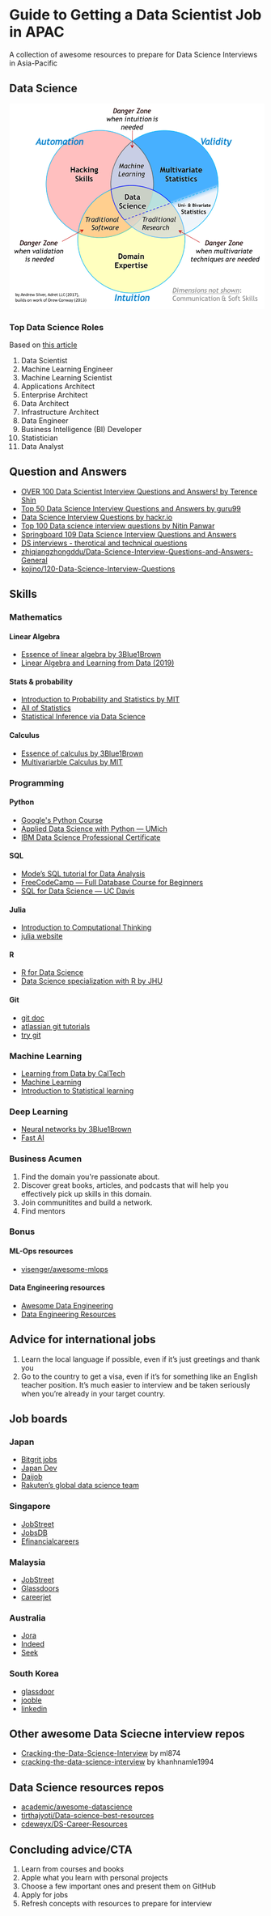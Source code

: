 # Guide to Getting a Data Scientist Job in APAC
A collection of awesome resources to prepare for Data Science Interviews in Asia-Pacific

## Data Science
![venn_diagram](venn_diagram.png)

### Top Data Science Roles

Based on [this article](https://www.northeastern.edu/graduate/blog/data-science-careers-shaping-our-future/)

1. Data Scientist
2. Machine Learning Engineer
3. Machine Learning Scientist
4. Applications Architect
5. Enterprise Architect
6. Data Architect
7. Infrastructure Architect
8. Data Engineer
9. Business Intelligence (BI) Developer
10. Statistician
11. Data Analyst


## Question and Answers
* [OVER 100 Data Scientist Interview Questions and Answers! by Terence Shin](https://towardsdatascience.com/over-100-data-scientist-interview-questions-and-answers-c5a66186769a)
* [Top 50 Data Science Interview Questions and Answers by guru99](https://www.guru99.com/data-science-interview-questions.html)
* [Data Science Interview Questions by hackr.io](https://hackr.io/blog/data-science-interview-questions)
* [Top 100 Data science interview questions by Nitin Panwar](https://nitin-panwar.github.io/Top-100-Data-science-interview-questions/?utm_campaign=News&utm_medium=Community&utm_source=DataCamp.com)
* [Springboard 109 Data Science Interview Questions and Answers
](https://www.springboard.com/blog/data-science-interview-questions/)
* [DS interviews - therotical and technical questions](https://ds-interviews.org/)
* [zhiqiangzhongddu/Data-Science-Interview-Questions-and-Answers-General](https://github.com/zhiqiangzhongddu/Data-Science-Interview-Questions-and-Answers-General-)
* [kojino/120-Data-Science-Interview-Questions](https://github.com/kojino/120-Data-Science-Interview-Questions)

## Skills

### Mathematics

#### Linear Algebra

* [Essence of linear algebra by 3Blue1Brown](https://www.youtube.com/playlist?list=PLZHQObOWTQDPD3MizzM2xVFitgF8hE_ab)
* [Linear Algebra and Learning from Data (2019)](https://math.mit.edu/~gs/learningfromdata/)

#### Stats & probability

* [Introduction to Probability and Statistics by MIT](https://ocw.mit.edu/courses/mathematics/18-05-introduction-to-probability-and-statistics-spring-2014/)
* [All of Statistics](http://www.stat.cmu.edu/~larry/all-of-statistics/)
* [Statistical Inference via Data Science](https://moderndive.com/)

#### Calculus

* [Essence of calculus by 3Blue1Brown](https://www.youtube.com/playlist?list=PLZHQObOWTQDMsr9K-rj53DwVRMYO3t5Yr)
* [Multivariarble Calculus by MIT](https://ocw.mit.edu/courses/mathematics/18-02sc-multivariable-calculus-fall-2010/)

### Programming

#### Python

* [Google's Python Course](https://developers.google.com/edu/python/)
* [Applied Data Science with Python — UMich](https://online.umich.edu/series/applied-data-science-with-python/)
* [IBM Data Science Professional Certificate](https://www.coursera.org/professional-certificates/ibm-data-science)

#### SQL

* [Mode’s SQL tutorial for Data Analysis](https://mode.com/sql-tutorial/introduction-to-sql/)
* [FreeCodeCamp — Full Database Course for Beginners](https://www.youtube.com/watch?v=HXV3zeQKqGY)
* [SQL for Data Science — UC Davis](https://www.coursera.org/learn/sql-for-data-science?)

#### Julia

* [Introduction to Computational Thinking](https://computationalthinking.mit.edu/Spring21/)
* [julia website](https://julialang.org/)

#### R

* [R for Data Science](https://r4ds.had.co.nz/)
* [Data Science specialization with R by JHU](https://www.coursera.org/specializations/jhu-data-science)

#### Git

* [git doc](https://git-scm.com/docs/gittutorial)
* [atlassian git tutorials](https://www.atlassian.com/git/tutorials)
* [try git](https://try.github.io/)


### Machine Learning

* [Learning from Data by CalTech](http://work.caltech.edu/telecourse)
* [Machine Learning](https://www.coursera.org/learn/machine-learning#instructors)
* [Introduction to Statistical learning](https://www.statlearning.com/)

### Deep Learning

* [Neural networks by 3Blue1Brown](https://www.youtube.com/playlist?list=PLZHQObOWTQDNU6R1_67000Dx_ZCJB-3pi)
* [Fast AI](https://course.fast.ai/)


### Business Acumen

1. Find the domain you're passionate about. 
1. Discover great books, articles, and podcasts that will help you effectively pick up skills in this domain. 
1. Join communitites and build a network.
1. Find mentors 

### Bonus

#### ML-Ops resources

* [visenger/awesome-mlops](https://github.com/visenger/awesome-mlops)

#### Data Engineering resources

* [Awesome Data Engineering](https://awesomedataengineering.com/)
* [Data Engineering Resources](https://diogoalexandrefranco.github.io/data-engineering-resources/)

## Advice for international jobs
1. Learn the local language if possible, even if it’s just greetings and thank you
1. Go to the country to get a visa, even if it’s for something like an English teacher position. It’s much easier to interview and be taken seriously when you’re already in your target country.


## Job boards 

### Japan
* [Bitgrit jobs](https://bitgrit.net/jobs/)
* [Japan Dev](https://japan-dev.com/)
* [Daijob](https://www.daijob.com/en/jobs/search_result?job_post_language=2&job_search_form_hidden=1&page=2&sort_order=1&keywords=Data+Scientist)
* [Rakuten’s global data science team](https://global.rakuten.com/corp/careers/lp/data_engineer/)

### Singapore
* [JobStreet](https://www.jobstreet.com.sg/en/job-search/data-scientist-jobs/)
* [JobsDB](https://sg.jobsdb.com/Data-Scientist-jobs)
* [Efinancialcareers](https://www.efinancialcareers.sg/jobs-Data_Scientist-Singapore.to014701880251)

### Malaysia
* [JobStreet](https://www.jobstreet.com.my/en/job-search/data-scientist-jobs-in-malaysia/)
* [Glassdoors](https://www.glassdoor.com/Job/malaysia-data-scientists-jobs-SRCH_IL.0,8_IN170_KO9,24.htm)
* [careerjet](https://www.careerjet.com.my/data-scientist-jobs.html)

### Australia
* [Jora](https://au.jora.com/Data-Scientist-jobs-in-Australia)
* [Indeed](https://au.indeed.com/Data-Scientist-jobs)
* [Seek](https://www.seek.com.au/data-scientist-jobs)

### South Korea

* [glassdoor](https://www.glassdoor.com/Job/south-korea-data-scientist-jobs-SRCH_IL.0,11_IN135_KO12,26.htm)
* [jooble](https://jooble.org/jobs-data-science/South-Korea)
* [linkedin](https://www.linkedin.com/jobs/analyst-jobs-korea/?trk=amworks_jserp_redirect&position=1&pageNum=0)

## Other awesome Data Sciecne interview repos
* [Cracking-the-Data-Science-Interview](https://github.com/ml874/Cracking-the-Data-Science-Interview) by ml874
* [cracking-the-data-science-interview](https://github.com/khanhnamle1994/cracking-the-data-science-interview
) by khanhnamle1994

## Data Science resources repos
* [academic/awesome-datascience](https://github.com/academic/awesome-datascience)
* [tirthajyoti/Data-science-best-resources](https://github.com/tirthajyoti/Data-science-best-resources)
* [cdeweyx/DS-Career-Resources](https://github.com/cdeweyx/DS-Career-Resources/blob/master/Interview-Resources.md)

## Concluding advice/CTA

1. Learn from courses and books
1. Apple what you learn with personal projects
1. Choose a few important ones and present them on GitHub 
1. Apply for jobs
1. Refresh concepts with resources to prepare for interview

